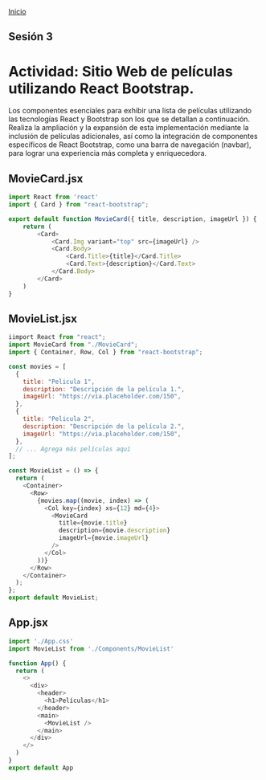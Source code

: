 <!-- No borrar o modificar -->
[Inicio](./index.md)

## Sesión 3 

# Actividad: Sitio Web de películas utilizando React Bootstrap.

Los componentes esenciales para exhibir una lista de películas utilizando las tecnologías React y Bootstrap son los que se detallan a continuación. Realiza la ampliación y la expansión de esta implementación mediante la inclusión de películas adicionales, así como la integración de componentes específicos de React Bootstrap, como una barra de navegación (navbar), para lograr una experiencia más completa y enriquecedora.

## MovieCard.jsx

```javascript
import React from 'react'
import { Card } from "react-bootstrap";

export default function MovieCard({ title, description, imageUrl }) {
    return (
        <Card>
            <Card.Img variant="top" src={imageUrl} />
            <Card.Body>
                <Card.Title>{title}</Card.Title>
                <Card.Text>{description}</Card.Text>
            </Card.Body>
        </Card>
    )
}
``` 

## MovieList.jsx

```javascript
iimport React from "react";
import MovieCard from "./MovieCard";
import { Container, Row, Col } from "react-bootstrap";

const movies = [
  {
    title: "Pelicula 1",
    description: "Descripción de la película 1.",
    imageUrl: "https://via.placeholder.com/150",
  },
  {
    title: "Pelicula 2",
    description: "Descripción de la película 2.",
    imageUrl: "https://via.placeholder.com/150",
  },
  // ... Agrega más películas aquí
];

const MovieList = () => {
  return (
    <Container>
      <Row>
        {movies.map((movie, index) => (
          <Col key={index} xs={12} md={4}>
            <MovieCard
              title={movie.title}
              description={movie.description}
              imageUrl={movie.imageUrl}
            />
          </Col>
        ))}
      </Row>
    </Container>
  );
};
export default MovieList;
``` 

## App.jsx

```javascript
import './App.css'
import MovieList from './Components/MovieList'

function App() {
  return (
    <>
      <div>
        <header>
          <h1>Películas</h1>
        </header>
        <main>
          <MovieList />
        </main>
      </div>
    </>
  )
}
export default App
``` 


